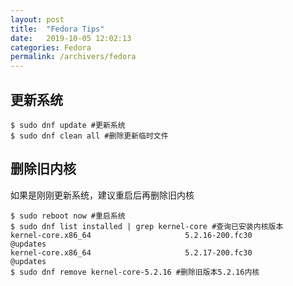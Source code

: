 ```yaml
---
layout: post
title:  "Fedora Tips"
date:   2019-10-05 12:02:13
categories: Fedora
permalink: /archivers/fedora
---
```


## 更新系统

``` console
$ sudo dnf update #更新系统
$ sudo dnf clean all #删除更新临时文件
```

## 删除旧内核

如果是刚刚更新系统，建议重启后再删除旧内核

``` console
$ sudo reboot now #重启系统
$ sudo dnf list installed | grep kernel-core #查询已安装内核版本
kernel-core.x86_64                     5.2.16-200.fc30                 @updates
kernel-core.x86_64                     5.2.17-200.fc30                 @updates
$ sudo dnf remove kernel-core-5.2.16 #删除旧版本5.2.16内核
```
